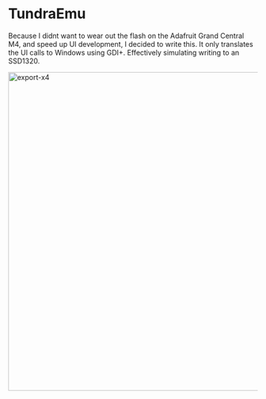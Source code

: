 # TundraEmu
Because I didnt want to wear out the flash on the Adafruit Grand Central M4, and speed up UI development, I decided to write this. It only translates the UI calls to Windows using GDI+. Effectively simulating writing to an SSD1320.

<img width="644" alt="export-x4" src="https://github.com/BiatuAutMiahn/TundraEmu/assets/6149596/0bfe52d4-78b8-47e4-9434-357ad8ab6629">

